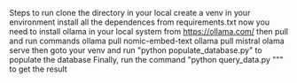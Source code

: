 Steps to run
clone the directory in your local
create a venv in your environment
install all the dependences from requirements.txt
now you need to install ollama in your local system from https://ollama.com/
then pull and run commands
ollama pull nomic-embed-text
ollama pull mistral
olama serve
then goto your venv and run "python populate_database.py" to populate the database
Finally, run the command "python query_data.py """ to get the result

